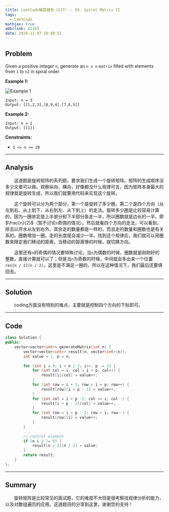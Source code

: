 ```yaml
---
title: LeetCode解题报告（237）-- 59. Spiral Matrix II
tags:
  - LeetCode
mathjax: true
abbrlink: 62165
date: 2020-12-07 20:40:52
---
```


## Problem

Given a positive integer `n`, generate an `n x n` `matrix` filled with elements from `1` to `n2` in spiral order.

<!-- more -->

**Example 1:**

![Example 1](https://assets.leetcode.com/uploads/2020/11/13/spiraln.jpg)

```
Input: n = 3
Output: [[1,2,3],[8,9,4],[7,6,5]]
```

**Example 2:**

```
Input: n = 1
Output: [[1]]
```

**Constraints:**

- `1 <= n <= 20`

------

## Analysis

&emsp;&emsp;这道题是旋转矩阵的系列题，要求我们生成一个旋转矩阵。矩阵的生成顺序没多少文章可以做。观察纵向、横向，好像都没什么规律可言，因为矩阵本身最大的规律就是旋转生成，所以我们就要用代码来实现这个旋转。

&emsp;&emsp;这个旋转可以分为两个部分，第一个是旋转了多少圈，第二个是四个方向（从左到右、从上到下、从右到左、从下到上）的走法。旋转多少圈是比较容易计算的，因为一圈肯定是上半部分和下半部分各走一半，所以圈数就是边长的一半，即$\frac{n}{2}$（暂不讨论`n`奇偶的情况）。然后就看四个方向的走法，可以看到，除去以开水从左到右外，其余走的数量都是一样的，而且走的数量和圈数也是有关系的。圈数增加一圈，走的长度就会减少一半。找到这个规律后，我们就可以用圈数来限定我们移动的距离，当移动的距离够的时候，就切换方向。

&emsp;&emsp;这里还有`n`的奇偶的情况要特殊讨论。当`n`为偶数的时候，圈数就是刚刚好的整数，直接计算就可以了；但是当`n`为奇数的时候，中间就会多出来一个位置`res[n / 2][n / 2]`，这里是不满足一圈的，所以在这种情况下，我们最后还要填回去。

------

## Solution

&emsp;&emsp;coding方面没有特别的难点，主要就是控制四个方向的下标即可。

------

## Code

```c++
class Solution {
public:
    vector<vector<int>> generateMatrix(int n) {
        vector<vector<int>> result(n, vector<int>(n));
        int value = 1, p = n;
        
        for (int i = 0; i < n / 2; i++, p -= 2) {
            for (int col = i; col < i + p; col++) {
                result[i][col] = value++;
            }
            for (int row = i + 1; row < i + p; row++) {
                result[row][i + p - 1] = value++;
            }
            for (int col = i + p -2; col >= i; col--) {
                result[i + p - 1][col] = value++;
            }
            for (int row = i + p - 2; row > i; row--) {
                result[row][i] = value++;
            }
        }
        
        // central element
        if (n & 2 != 0) {
            result[n / 2][n / 2] = value;
        }
        return result;
    }
};
```

------

## Summary

&emsp;&emsp;旋转矩阵是比较常见的面试题，它的难度不大但是很考察找规律分析的能力，以及对数组遍历的应用。这道题目的分享到这里，谢谢您的支持！
